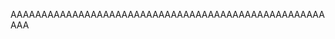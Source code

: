 AAAAAAAAAAAAAAAAAAAAAAAAAAAAAAAAAAAAAAAAAAAAAAAAAAAAAA

<!---
drtvan/drtvan is a ✨ special ✨ repository because its `README.md` (this file) appears on your GitHub profile.
You can click the Preview link to take a look at your changes.
--->
